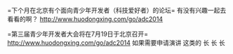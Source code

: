 =下个月在北京有个面向青少年开发者（科技爱好者）的论坛=
有没有兴趣一起去看看的啊？
http://www.huodongxing.com/go/adc2014

=第三届青少年开发者大会将在7月19日于北京召开=
http://www.huodongxing.com/go/adc2014
如果需要申请演讲
这类的
长
长
长
